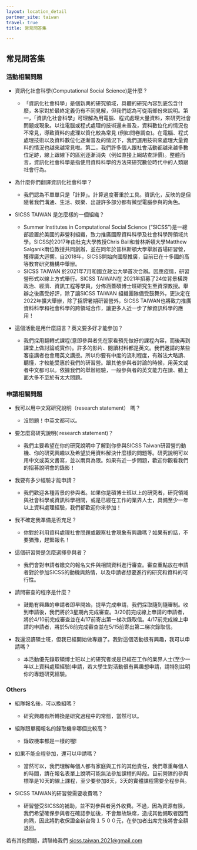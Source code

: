 ```yaml
---
layout: location_detail
partner_site: taiwan
travel: true
title: 常見問答集

---
```


## 常見問答集

### 活動相關問題

- 資訊化社會科學(Computational Social Science)是什麼？
  - 「資訊化社會科學」是個新興的研究領域，具體的研究內容到底包含什麼，各家對於最終定義仍有不同見解，但我們認為可從兩部份來說明。第一，「資訊化社會科學」可理解為用電腦、程式處理大量資料，來研究社會問題或現象。以往電腦或程式處理的技術還未普及，資料數位化的情況也不常見，導致資料的處理以質化較為常見 (例如問卷調查)。在電腦、程式處理技術以及資料數位化逐漸普及的情況下，我們運用技術來處理大量資料的情況也越來越常見啦。第二，我們許多個人跟社會活動都越來越多數位足跡，線上跟線下的區別逐漸消失（例如直接上網站查評價)。整體而言，資訊化社會科學是指使用資料科學的方法來研究數位時代中的人類跟社會行為。
 
- 為什麼你們翻譯資訊化社會科學？
  - 我們認為不單單只是「計算」。計算過度著重於工具。資訊化，反映的是但隨著我們溝通、生活、娛樂、出遊許多部分都有微型電腦參與的角色。

- SICSS TAIWAN 是怎麼樣的一個組織？
  -   Summer Institutes in Computational Social Science (“SICSS”)是一總部設置於美國的非營利組織，致力推廣國際資料科學及社會科學跨領域共學。SICSS於2017年由杜克大學教授Chris Bail和普林斯頓大學Matthew Salganik兩位教授共同創辦，並在同年於普林斯頓大學舉辦首場研習營，獲得廣大迴響。自2018年，SICSS開始向國際推廣，目前已在十多國的高等教育研究機構中舉辦。
  -   SICSS TAIWAN 於2021年7月和國立政治大學首次合辦。因應疫情，研習營形式以線上方式舉行。SICSS TAIWAN在 2021年招募了24位背景橫跨政治、經濟、資訊工程等學員，分佈涵蓋碩博士班研究生至資深教授。舉辦之後廣受好評，除了讓SICSS TAIWAN 組織團隊備受鼓舞外，更決定在2022年擴大舉辦，除了招牌暑期研習營外，SICSS TAIWAN也將致力推廣資料科學和社會科學的跨領域合作，讓更多人近一步了解資訊科學的應用！

- 這個活動是用什麼語言？英文要多好才能參加？
  - 我們採用翻轉式課程(意即參與者先在家看預先做好的課程內容，而後再到課堂上做討論或實作)。許多的影片、閱讀材料都是英文。我們邀請的某些客座講者也會用英文講授。所以你要有中度的流利程度，有辦法大略讀、聽懂，才較能受惠於我們的研習營。跟其他參與者討論的時候，用英文或者中文都可以。依據我們的舉辦經驗，一般參與者的英文能力在讀、聽上面大多不至於有太大問題。

### 申請相關問題

- 我可以用中文寫研究說明（research statement） 嗎？
  - 沒問題！中英文都可以。

- 要怎麼寫研究說明( research statement)？
  - 我們主要希望在你的研究說明中了解到你參與SICSS Taiwan研習營的動機、你的研究興趣以及希望於用資料解決什麼樣的問題等。研究說明可以用中文或英文書寫，並以兩頁為限。如果有近一步問題，歡迎你觀看我們的招募說明會的錄影！

- 我要有多少經驗才能申請？
  - 我們歡迎各種背景的參與者。如果你是碩博士班以上的研究者，研究領域與社會科學或資訊科學相關，或是已經在工作的業界人士，具備至少一年以上資料處理經驗，我們都歡迎你來參加！

- 我不確定我準備是否充足？
  - 你對於利用資料處理社會問題或觀察社會現象有興趣嗎？如果有的話，不要猶豫，趕緊報名！

- 這個研習營是怎麼選擇參與者？
  - 我們會對申請者繳交的報名文件與相關資料進行審查。審查重點放在申請者對於參加SICSS的動機與熱情，以及申請者想要進行的研究和資料的可行性。

- 請問審查的程序是什麼？
  - 鼓勵有興趣的申請者即早開始，提早完成申請，我們採取隨到隨審制。收到申請後，我們將於3星期內完成審查。3/20前完成線上申請的申請者，將於4/10前完成審查並在4/17前寄出第一梯次錄取信。4/17前完成線上申請的申請者，將於5/8前完成審查並在5/15前寄出第二梯次錄取信。

- 我還沒讀碩士班，但我已經開始做專題了。我對這個活動很有興趣，我可以申請嗎？
  - 本活動優先錄取碩博士班以上的研究者或是已經在工作的業界人士(至少一年以上資料處理經驗)申請，若大學生對活動很有興趣想申請，請特別註明你的專題研究經驗。

### Others

- 組隊報名後，可以換組嗎？
  - 研究興趣有所轉換是研究過程中的常態，當然可以。

- 組隊跟單獨報名的錄取機率哪個比較高？
  - 錄取機率都是一樣的喔!

- 如果不能全程參加，還可以申請嗎？
  - 當然可以，我們理解每個人都有家庭與工作的其他責任，我們尊重每個人的時間，請在報名表單上說明可能無法參加課程的時段。目前營隊的參與標準是10天的線上課程，至少要參加8天，3天的實體課程需要全程參與。
 
- SICSS TAIWAN的研習營需要收費嗎？
  - 研習營受SICSS的補助，並不對參與者另外收費。不過，因為資源有限，我們希望確保參與者在確認參加後，不會無故缺席，造成其他備取者因而向隅，因此將酌收保證金新台幣１５００元，在參加者出席完後將會全額退回。


若有其他問題，請聯絡我們 sicss.taiwan.2021@gmail.com

